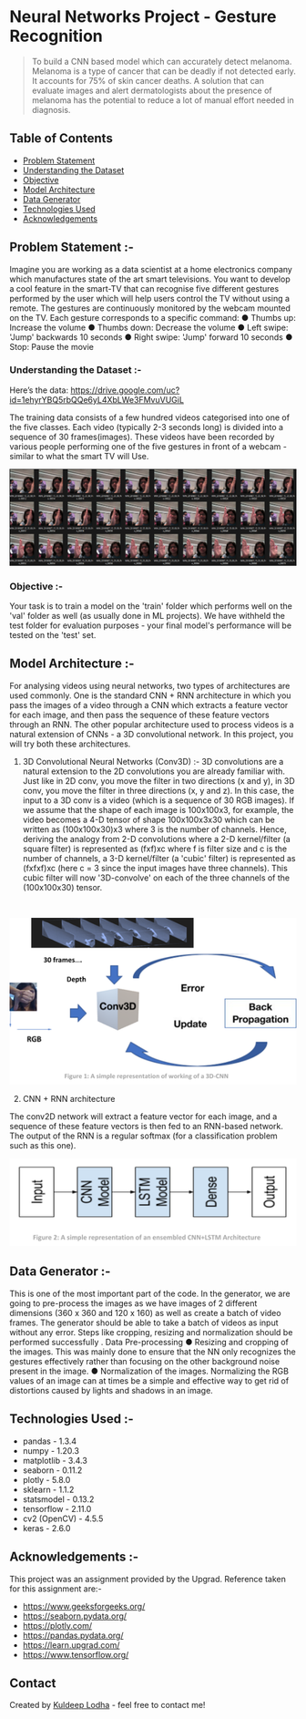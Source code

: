 # Neural Networks Project - Gesture Recognition
> To build a CNN based model which can accurately detect melanoma. Melanoma is a type of cancer that can be deadly if not detected early. It accounts for 75% of skin cancer deaths. A solution that can evaluate images and alert dermatologists about the presence of melanoma has the potential to reduce a lot of manual effort needed in diagnosis.


## Table of Contents
* [Problem Statement](#problem-statement)
* [Understanding the Dataset](#understanding-the-dataset)
* [Objective](#objective)
* [Model Architecture](#model-architecture)
* [Data Generator](#data-generator)
* [Technologies Used](#technologies-used)
* [Acknowledgements](#acknowledgements)


## Problem Statement :-
Imagine you are working as a data scientist at a home electronics company which manufactures
state of the art smart televisions. You want to develop a cool feature in the smart-TV that
can recognise five different gestures performed by the user which will help users control the TV
without using a remote.
The gestures are continuously monitored by the webcam mounted on the TV. Each gesture
corresponds to a specific command:
● Thumbs up: Increase the volume
● Thumbs down: Decrease the volume
● Left swipe: 'Jump' backwards 10 seconds
● Right swipe: 'Jump' forward 10 seconds
● Stop: Pause the movie

### Understanding the Dataset :-

Here’s the data: https://drive.google.com/uc?id=1ehyrYBQ5rbQQe6yL4XbLWe3FMvuVUGiL

The training data consists of a few hundred videos categorised into one of the five classes. Each
video (typically 2-3 seconds long) is divided into a sequence of 30 frames(images). These videos have
been recorded by various people performing one of the five gestures in front of a webcam - similar
to what the smart TV will Use.



![Alt text](new_template.png "a title")

### Objective :-
Your task is to train a model on the 'train' folder which performs well on the 'val' folder as well (as
usually done in ML projects). We have withheld the test folder for evaluation purposes - your final
model's performance will be tested on the 'test' set.


## Model Architecture :-
For analysing videos using neural networks, two types of architectures are used commonly. One is
the standard CNN + RNN architecture in which you pass the images of a video through a CNN which
extracts a feature vector for each image, and then pass the sequence of these feature vectors
through an RNN.
The other popular architecture used to process videos is a natural extension of CNNs - a 3D
convolutional network. In this project, you will try both these architectures.
1. 3D Convolutional Neural Networks (Conv3D) :-
3D convolutions are a natural extension to the 2D convolutions you are already familiar with. Just
like in 2D conv, you move the filter in two directions (x and y), in 3D conv, you move the filter in three
directions (x, y and z). In this case, the input to a 3D conv is a video (which is a sequence of 30 RGB
images). If we assume that the shape of each image is 100x100x3, for example, the video becomes a
4-D tensor of shape 100x100x3x30 which can be written as (100x100x30)x3 where 3 is the number
of channels. Hence, deriving the analogy from 2-D convolutions where a 2-D kernel/filter (a square
filter) is represented as (fxf)xc where f is filter size and c is the number of channels, a 3-D
kernel/filter (a 'cubic' filter) is represented as (fxfxf)xc (here c = 3 since the input images have three
channels). This cubic filter will now '3D-convolve' on each of the three channels of the
(100x100x30) tensor.
<br>


![Alt text](architecture.png "Figure 1: A simple representation of working of a 3D-CNN")


2. CNN + RNN architecture

The conv2D network will extract a feature vector for each image, and a sequence of these feature
vectors is then fed to an RNN-based network. The output of the RNN is a regular softmax (for a
classification problem such as this one).

![Alt text](CNN_RNN_architecture.png "Figure 1: A simple representation of working of a 3D-CNN")


## Data Generator :-
This is one of the most important part of the code. In the generator, we are going to
pre-process the images as we have images of 2 different dimensions (360 x 360 and 120 x
160) as well as create a batch of video frames. The generator should be able to take a batch
of videos as input without any error. Steps like cropping, resizing and normalization should
be performed successfully .
Data Pre-processing
● Resizing and cropping of the images. This was mainly done to ensure that the NN
only recognizes the gestures effectively rather than focusing on the other
background noise present in the image.
● Normalization of the images. Normalizing the RGB values of an image can at times
be a simple and effective way to get rid of distortions caused by lights and shadows
in an image.


## Technologies Used :-
- pandas - 1.3.4
- numpy - 1.20.3
- matplotlib - 3.4.3
- seaborn - 0.11.2
- plotly - 5.8.0
- sklearn - 1.1.2
- statsmodel - 0.13.2
- tensorflow - 2.11.0
- cv2 (OpenCV) - 4.5.5
- keras - 2.6.0

## Acknowledgements :-
This project was an assignment provided by the Upgrad.
Reference taken for this assignment are:-
- https://www.geeksforgeeks.org/
- https://seaborn.pydata.org/
- https://plotly.com/
- https://pandas.pydata.org/
- https://learn.upgrad.com/
- https://www.tensorflow.org/


## Contact
Created by [Kuldeep Lodha](https://github.com/kuldeeplodha) - feel free to contact me!
